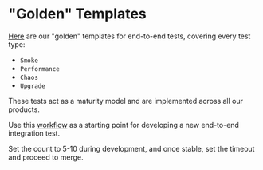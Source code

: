 # "Golden" Templates

[Here](https://github.com/smartcontractkit/chainlink-testing-framework/actions/runs/11739154666/job/32703095118?pr=1311) are our "golden" templates for end-to-end tests, covering every test type:

- `Smoke`
- `Performance`
- `Chaos`
- `Upgrade`

These tests act as a maturity model and are implemented across all our products.

Use this [workflow](https://github.com/smartcontractkit/chainlink-testing-framework/actions/runs/11739154666/workflow?pr=1311) as a starting point for developing a new end-to-end integration test.

Set the count to 5-10 during development, and once stable, set the timeout and proceed to merge.